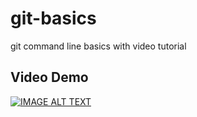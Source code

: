 # git-basics

git command line basics with video tutorial

## Video Demo

[![IMAGE ALT TEXT](http://img.youtube.com/vi/IRuPHS1hukI/0.jpg)](youtube.com/watch?v=IRuPHS1hukI)
